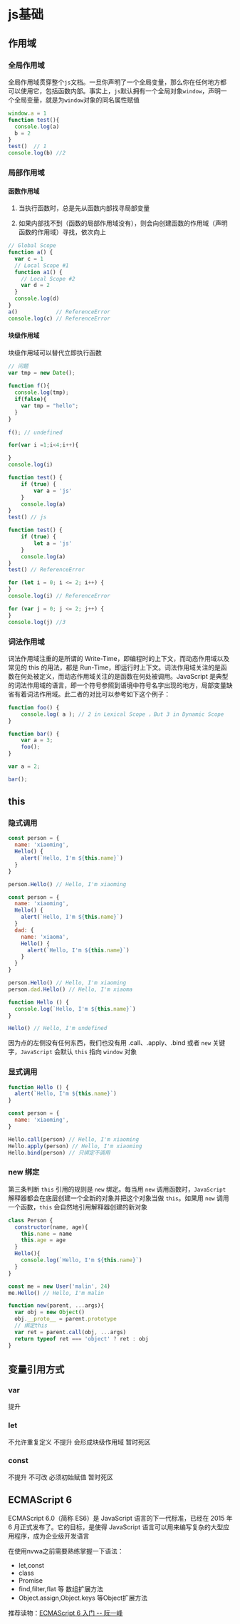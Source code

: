 # js基础

## 作用域

### 全局作用域

全局作用域贯穿整个`js`文档。一旦你声明了一个全局变量，那么你在任何地方都可以使用它，包括函数内部。事实上，`js`默认拥有一个全局对象`window`，声明一个全局变量，就是为`window`对象的同名属性赋值  

```js
window.a = 1
function test(){
  console.log(a)
  b = 2
}
test()  // 1
console.log(b) //2
```

### 局部作用域

#### 函数作用域

1. 当执行函数时，总是先从函数内部找寻局部变量

2. 如果内部找不到（函数的局部作用域没有），则会向创建函数的作用域（声明函数的作用域）寻找，依次向上

```js
// Global Scope
function a() {
  var c = 1
  // Local Scope #1
  function a1() {
    // Local Scope #2
    var d = 2
  }
  console.log(d)
}
a()            // ReferenceError
console.log(c) // ReferenceError
```

#### 块级作用域

块级作用域可以替代立即执行函数

```js
// 问题
var tmp = new Date();
 
function f(){
  console.log(tmp);
  if(false){
    var tmp = "hello";
  }
}
 
f(); // undefined

for(var i =1;i<4;i++){

}
console.log(i)

function test() {
    if (true) {
        var a = 'js'
    }
    console.log(a)
}
test() // js
```

```js
function test() {
    if (true) {
        let a = 'js'
    }
    console.log(a)
}
test() // ReferenceError
```

```js
for (let i = 0; i <= 2; i++) {
}
console.log(i) // ReferenceError
```

```js
for (var j = 0; j <= 2; j++) {
}
console.log(j) //3
```

### 词法作用域

词法作用域注重的是所谓的 Write-Time，即编程时的上下文，而动态作用域以及常见的 this 的用法，都是 Run-Time，即运行时上下文。词法作用域关注的是函数在何处被定义，而动态作用域关注的是函数在何处被调用。JavaScript 是典型的词法作用域的语言，即一个符号参照到语境中符号名字出现的地方，局部变量缺省有着词法作用域。此二者的对比可以参考如下这个例子：

```js
function foo() {
    console.log( a ); // 2 in Lexical Scope ，But 3 in Dynamic Scope
}

function bar() {
    var a = 3;
    foo();
}

var a = 2;

bar();
```

## this

### 隐式调用

```js
const person = {
  name: 'xiaoming',
  Hello() {
    alert(`Hello, I'm ${this.name}`)
  }
}

person.Hello() // Hello, I'm xiaoming
```

```js
const person = {
  name: 'xiaoming',
  Hello() {
    alert(`Hello, I'm ${this.name}`)
  }
  dad: {
    name: 'xiaoma',
    Hello() {
      alert(`Hello, I'm ${this.name}`)
    }
  }
}

person.Hello() // Hello, I'm xiaoming
person.dad.Hello() // Hello, I'm xiaoma
```

```js
function Hello () {
  console.log(`Hello, I'm ${this.name}`)
}

Hello() // Hello, I'm undefined
```

因为点的左侧没有任何东西，我们也没有用 .call、.apply、.bind 或者 `new` 关键字，`JavaScript` 会默认 `this` 指向 `window` 对象

### 显式调用

```js
function Hello () {
  alert(`Hello, I'm ${this.name}`)
}

const person = {
  name: 'xiaoming',
}

Hello.call(person) // Hello, I'm xiaoming
Hello.apply(person) // Hello, I'm xiaoming
Hello.bind(person) // 只绑定不调用
```

### new 绑定

第三条判断 `this` 引用的规则是 `new` 绑定。每当用 `new` 调用函数时，`JavaScript` 解释器都会在底层创建一个全新的对象并把这个对象当做 `this`。如果用 `new` 调用一个函数，`this` 会自然地引用解释器创建的新对象

```js
class Person {
  constructor(name, age){
    this.name = name
    this.age = age
  }
  Hello(){
    console.log(`Hello, I'm ${this.name}`)
  }
}

const me = new User('malin', 24)
me.Hello() // Hello, I'm malin
```

```js
function new(parent, ...args){
  var obj = new Object()
  obj.__proto__ = parent.prototype
  // 绑定this
  var ret = parent.call(obj, ...args)
  return typeof ret === 'object' ? ret : obj
}
```

## 变量引用方式

### var

提升

### let

不允许重复定义
不提升
会形成块级作用域
暂时死区

### const

不提升
不可改
必须初始赋值
暂时死区

## ECMAScript 6

ECMAScript 6.0（简称 ES6）是 JavaScript 语言的下一代标准，已经在 2015 年 6 月正式发布了。它的目标，是使得 JavaScript 语言可以用来编写复杂的大型应用程序，成为企业级开发语言

在使用nvwa之前需要熟练掌握一下语法：  

- let,const
- class
- Promise
- find,filter,flat 等 数组扩展方法
- Object.assign,Object.keys 等Object扩展方法

推荐读物：[ECMAScript 6 入门 -- 阮一峰](http://es6.ruanyifeng.com/)
